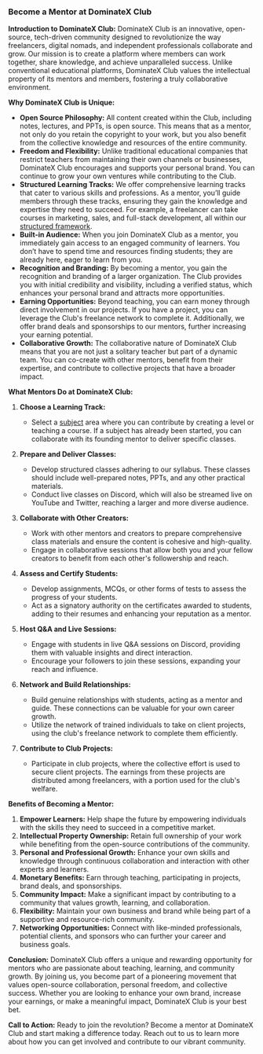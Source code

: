 ### Become a Mentor at DominateX Club

**Introduction to DominateX Club:**
DominateX Club is an innovative, open-source, tech-driven community designed to revolutionize the way freelancers, digital nomads, and independent professionals collaborate and grow. Our mission is to create a platform where members can work together, share knowledge, and achieve unparalleled success. Unlike conventional educational platforms, DominateX Club values the intellectual property of its mentors and members, fostering a truly collaborative environment.

**Why DominateX Club is Unique:**
- **Open Source Philosophy:** All content created within the Club, including notes, lectures, and PPTs, is open source. This means that as a mentor, not only do you retain the copyright to your work, but you also benefit from the collective knowledge and resources of the entire community.
- **Freedom and Flexibility:** Unlike traditional educational companies that restrict teachers from maintaining their own channels or businesses, DominateX Club encourages and supports your personal brand. You can continue to grow your own ventures while contributing to the Club.
- **Structured Learning Tracks:** We offer comprehensive learning tracks that cater to various skills and professions. As a mentor, you’ll guide members through these tracks, ensuring they gain the knowledge and expertise they need to succeed. For example, a freelancer can take courses in marketing, sales, and full-stack development, all within our [structured framework](./../readme.md).
- **Built-in Audience:** When you join DominateX Club as a mentor, you immediately gain access to an engaged community of learners. You don’t have to spend time and resources finding students; they are already here, eager to learn from you.
- **Recognition and Branding:** By becoming a mentor, you gain the recognition and branding of a larger organization. The Club provides you with initial credibility and visibility, including a verified status, which enhances your personal brand and attracts more opportunities.
- **Earning Opportunities:** Beyond teaching, you can earn money through direct involvement in our projects. If you have a project, you can leverage the Club's freelance network to complete it. Additionally, we offer brand deals and sponsorships to our mentors, further increasing your earning potential.
- **Collaborative Growth:** The collaborative nature of DominateX Club means that you are not just a solitary teacher but part of a dynamic team. You can co-create with other mentors, benefit from their expertise, and contribute to collective projects that have a broader impact.

**What Mentors Do at DominateX Club:**

1. **Choose a Learning Track:**
   - Select a [subject](./../readme.md) area where you can contribute by creating a level or teaching a course. If a subject has already been started, you can collaborate with its founding mentor to deliver specific classes.

2. **Prepare and Deliver Classes:**
   - Develop structured classes adhering to our syllabus. These classes should include well-prepared notes, PPTs, and any other practical materials.
   - Conduct live classes on Discord, which will also be streamed live on YouTube and Twitter, reaching a larger and more diverse audience.

3. **Collaborate with Other Creators:**
   - Work with other mentors and creators to prepare comprehensive class materials and ensure the content is cohesive and high-quality.
   - Engage in collaborative sessions that allow both you and your fellow creators to benefit from each other's followership and reach.

4. **Assess and Certify Students:**
   - Develop assignments, MCQs, or other forms of tests to assess the progress of your students.
   - Act as a signatory authority on the certificates awarded to students, adding to their resumes and enhancing your reputation as a mentor.

5. **Host Q&A and Live Sessions:**
   - Engage with students in live Q&A sessions on Discord, providing them with valuable insights and direct interaction.
   - Encourage your followers to join these sessions, expanding your reach and influence.

6. **Network and Build Relationships:**
   - Build genuine relationships with students, acting as a mentor and guide. These connections can be valuable for your own career growth.
   - Utilize the network of trained individuals to take on client projects, using the club's freelance network to complete them efficiently.

7. **Contribute to Club Projects:**
   - Participate in club projects, where the collective effort is used to secure client projects. The earnings from these projects are distributed among freelancers, with a portion used for the club's welfare.

**Benefits of Becoming a Mentor:**
1. **Empower Learners:** Help shape the future by empowering individuals with the skills they need to succeed in a competitive market.
2. **Intellectual Property Ownership:** Retain full ownership of your work while benefiting from the open-source contributions of the community.
3. **Personal and Professional Growth:** Enhance your own skills and knowledge through continuous collaboration and interaction with other experts and learners.
4. **Monetary Benefits:** Earn through teaching, participating in projects, brand deals, and sponsorships.
5. **Community Impact:** Make a significant impact by contributing to a community that values growth, learning, and collaboration.
6. **Flexibility:** Maintain your own business and brand while being part of a supportive and resource-rich community.
7. **Networking Opportunities:** Connect with like-minded professionals, potential clients, and sponsors who can further your career and business goals.

**Conclusion:**
DominateX Club offers a unique and rewarding opportunity for mentors who are passionate about teaching, learning, and community growth. By joining us, you become part of a pioneering movement that values open-source collaboration, personal freedom, and collective success. Whether you are looking to enhance your own brand, increase your earnings, or make a meaningful impact, DominateX Club is your best bet.

**Call to Action:**
Ready to join the revolution? Become a mentor at DominateX Club and start making a difference today. Reach out to us to learn more about how you can get involved and contribute to our vibrant community.
